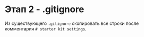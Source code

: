 # Этап 2 - .gitignore

Из существующего `.gitignore` скопировать все строки после комментария `# starter kit settings`.
